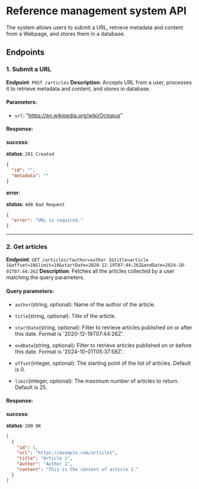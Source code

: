 # Reference management system API

The system allows users to submit a URL, retrieve metadata and content from a Webpage, and stores them in a database.

## **Endpoints**

### 1. Submit a URL

**Endpoint**: `POST /articles`
**Description**: Accepts URL from a user, processes it to retrieve metadata and content, and stores in database.

#### Parameters:

- `url`: "https://en.wikipedia.org/wiki/Octopus"

#### Response:

**success**:

**status**: `201 Created`

```json
{
  "id": "",
  "metadata": ""
}
```

**error**:

**status**: `400 Bad Request`

```json
{
  "error": "URL is required."
}
```

---

### 2. Get articles

**Endpoint**: `GET /articles/?author=author 1&title=article 1&offset=10&limit=10&startDate=2020-12-19T07:44:26Z&endDate=2024-10-01T07:44:26Z`
**Description**: Fetches all the articles collected by a user matching the query parameters.

#### Query parameters:

- `author`(string, optional): Name of the author of the article.

- `title`(string, optional): Title of the article.

- `startDate`(string, optional): Filter to retrieve articles published on or after this date. Format is '2020-12-19T07:44:26Z'.

- `endDate`(string, optional): Filter to retrieve articles published on or before this date. Format is '2024-10-01T05:37:58Z'.

- `offset`(integer, optional): The starting point of the list of articles. Default is 0.
- `limit`(integer, optional): The maximum number of articles to return. Default is 25.

#### Response:

**success**:

**status**: `200 OK`

```json
[
  {
    "id": 1,
    "url": "https://example.com/article1",
    "title": "Article 1",
    "author": "Author 1",
    "content": "This is the content of article 1."
  }
]
```
